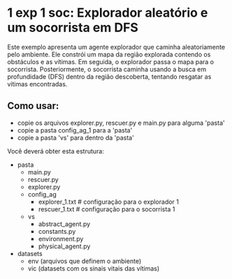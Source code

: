# 1 exp 1 soc: Explorador aleatório e um socorrista em DFS
Este exemplo apresenta um agente explorador que caminha aleatoriamente pelo ambiente. Ele constrói um mapa da região explorada contendo os obstáculos e as vítimas. Em seguida, o explorador passa o mapa para o socorrista. Posteriormente, o socorrista caminha usando a busca em profundidade (DFS) dentro da região descoberta, tentando resgatar as vítimas encontradas.

## Como usar:
- copie os arquivos explorer.py, rescuer.py e main.py para alguma 'pasta'
- copie a pasta config_ag_1 para a 'pasta'
- copie a pasta 'vs' para dentro da 'pasta'

Você deverá obter esta estrutura:
- pasta
  - main.py
  - rescuer.py
  - explorer.py
  - config_ag
    - explorer_1.txt    # configuração para o explorador 1
    - rescuer_1.txt     # configuração para o socorrista 1
  - vs
    - abstract_agent.py
    - constants.py
    - environment.py
    - physical_agent.py
- datasets
  -  env (arquivos que definem o ambiente)
  -  vic (datasets com os sinais vitais das vítimas)
